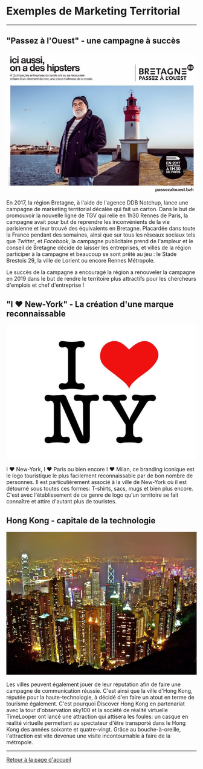 # Exemples de Marketing Territorial
---------------------------------------


## "Passez à l'Ouest" - une campagne à succès
![illustration passez à l'ouest](pics/passezalouest.jpg)

En 2017, la région Bretagne, à l'aide de l'agence DDB Notchup, lance une campagne de marketing territorial décalée qui fait un carton. Dans le but de promouvoir la nouvelle ligne de TGV qui relie en 1h30 Rennes de Paris, la campagne avait pour but de reprendre les inconvénients de la vie parisienne et leur trouvé des équivalents en Bretagne. Placardée dans toute la France pendant des semaines, ainsi que sur tous les réseaux sociaux tels que *Twitter*, et *Facebook*, la campagne publicitaire prend de l'ampleur et le conseil de Bretagne décide de laisser les entreprises, et villes de la région participer à la campagne et beaucoup se sont prêté au jeu : le Stade Brestois 29, la ville de Lorient ou encore Rennes Métropole. 

Le succès de la campagne a encouragé la région a renouveler la campagne en 2019 dans le but de rendre le territoire plus attractifs pour les chercheurs d'emplois et chef d'entreprise !

## "I ♥️ New-York" - La création d'une marque reconnaissable
![I love ny logo](pics/iloveny.jpg)

I ♥️ New-York, I ♥️ Paris ou bien encore I ♥️ Milan, ce branding iconique est le logo touristique le plus facilement reconnaissable par de bon nombre de personnes. Il est particulièrement associé à la ville de New-York où il est détourné sous toutes ces formes: T-shirts, sacs, mugs et bien plus encore. C'est avec l'établissement de ce genre de logo qu'un territoire se fait connaître et attire d'autant plus de touristes. 

## Hong Kong - capitale de la technologie
![Hong Kong](pics/hongkong.JPG)

Les villes peuvent également jouer de leur réputation afin de faire une campagne de communication réussie. C'est ainsi que la ville d'Hong Kong, réputée pour la haute-technologie, à décidé d'en faire un atout en terme de tourisme également. C'est pourquoi Discover Hong Kong en partenariat avec la tour d'observation sky100 et la société de réalité virtuelle TimeLooper ont lancé une attraction qui attisera les foules: un casque en réalité virtuelle permettant au spectateur d'être transporté dans le Hong Kong des années soixante et quatre-vingt. Grâce au bouche-à-oreille, l'attraction est vite devenue une visite incontournable à faire de la métropole. 

------------------------------------------------------------------------------------------------
[Retour à la page d'accueil](index.md)
